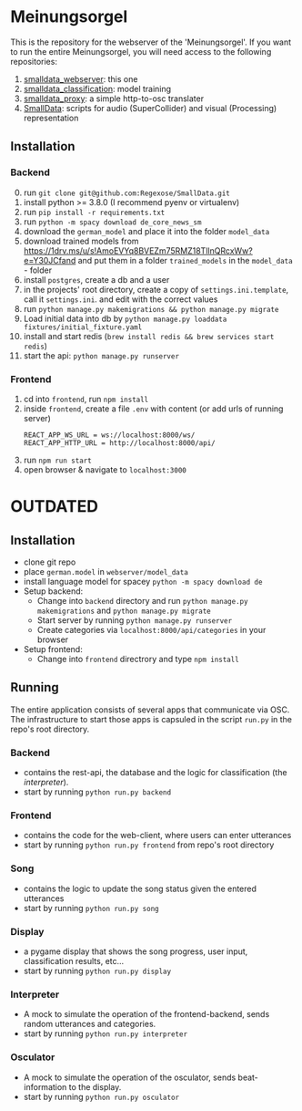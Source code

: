 # Meinungsorgel
This is the repository for the webserver of the 'Meinungsorgel'.
If you want to run the entire Meinungsorgel, you will need access to the following repositories:

1. [smalldata_webserver](https://github.com/Regexose/smalldata_webserver): this one
2. [smalldata_classification](https://github.com/staudamm/smalldata_classification): model training
3. [smalldata_proxy](https://github.com/staudamm/smalldata_proxy): a simple http-to-osc translater
4. [SmallData](https://github.com/Regexose/SmallData): scripts for audio (SuperCollider) and visual (Processing) representation




## Installation

### Backend
0. run `git clone git@github.com:Regexose/SmallData.git`
1. install python >= 3.8.0 (I recommend pyenv or virtualenv)
2. run `pip install -r requirements.txt`
3. run `python -m spacy download de_core_news_sm`
4. download the `german_model` and place it into the folder `model_data`
5. download trained models from https://1drv.ms/u/s!AmoEVYq8BVEZm75RMZ18TllnQRcxWw?e=Y30JCfand and put them in a 
folder `trained_models` in the `model_data` - folder
6. install `postgres`, create a db and a user 
7. in the projects' root directory, create a copy of `settings.ini.template`, call it `settings.ini`. and edit with the correct values
8. run `python manage.py makemigrations && python manage.py migrate`
9. Load initial data into db by `python manage.py loaddata fixtures/initial_fixture.yaml `
10. install and start redis (`brew install redis && brew services start redis`)
11. start the api: `python manage.py runserver`


### Frontend
1. cd into `frontend`, run `npm install`
2. inside `frontend`, create a file `.env` with content (or add urls of running server)
   ```
   REACT_APP_WS_URL = ws://localhost:8000/ws/
   REACT_APP_HTTP_URL = http://localhost:8000/api/
   ```
3. run `npm run start`
4. open browser & navigate to `localhost:3000`




# OUTDATED
## Installation
* clone git repo
* place `german.model` in `webserver/model_data`
* install language model for spacey `python -m spacy download de`
* Setup backend:
   * Change into `backend` directory and run `python manage.py makemigrations` and `python manage.py migrate`
   * Start server by running `python manage.py runserver`
   * Create categories via `localhost:8000/api/categories` in your browser
* Setup frontend:
   *  Change into `frontend` directrory and type `npm install`



## Running

The entire application consists of several apps that communicate via OSC. The infrastructure to start those apps is capsuled in the script `run.py` in the repo's root directory.
### Backend
* contains the rest-api, the database and the logic for classification (the *interpreter*).
* start by running `python run.py backend`
### Frontend
* contains the code for the web-client, where users can enter utterances
* start by running `python run.py frontend` from repo's root directory
### Song
* contains the logic to update the song status given the entered utterances
* start by running `python run.py song`
### Display
* a pygame display that shows the song progress, user input, classification results, etc...
* start by running `python run.py display`
### Interpreter
* A mock to simulate the operation of the frontend-backend, sends random utterances and categories.
* start by running `python run.py interpreter`
### Osculator
* A mock to simulate the operation of the osculator, sends beat-information to the display.
* start by running `python run.py osculator`


